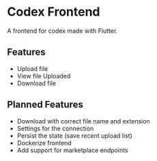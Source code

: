 
# Codex Frontend

A frontend for codex made with Flutter.

## Features

- Upload file
- View file Uploaded
- Download file

## Planned Features
- Download with correct file name and extension
- Settings for the connection
- Persist the state (save recent upload list)
- Dockerize frontend
- Add support for marketplace endpoints
